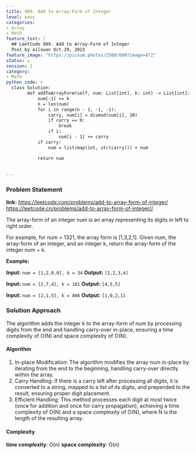 ```yaml
---
title: 989. Add to Array-Form of Integer
level: easy
categories:
- Array
- Math
feature_text: |
  ## LeetCode 989. Add to Array-Form of Integer
  Post by ailswan Oct.29, 2023
feature_image: "https://picsum.photos/2560/600?image=872"
status: ★
session: 2
category:
- Math
python_code: >
  class Solution:
        def addToArrayForm(self, num: List[int], k: int) -> List[int]:
            num[-1] += k
            n = len(num)
            for i in range(n - 1, -1, -1):
                carry, num[i] = divmod(num[i], 10)
                if carry == 0:
                    break
                if i:
                    num[i - 1] += carry
            if carry:
                num = list(map(int, str(carry))) + num

            return num
                
   
---
```


### Problem Statement
**link:**
https://leetcode.com/problems/add-to-array-form-of-integer/
https://leetcode.cn/problems/add-to-array-form-of-integer//
 
The array-form of an integer num is an array representing its digits in left to right order.

For example, for num = 1321, the array form is [1,3,2,1].
Given num, the array-form of an integer, and an integer k, return the array-form of the integer num + k.


**Example:**

**Input:** `num = [1,2,0,0], k = 34`
**Output:** `[1,2,3,4]`
 
**Input:** `num = [2,7,4], k = 181`
**Output:** `[4,5,5]`
 
**Input:** `num = [2,1,5], k = 806`
**Output:** `[1,0,2,1]`

### Solution Approach
The algorithm adds the integer k to the array-form of num by processing digits from the end and handling carry-over in-place, ensuring a time complexity of O(N) and space complexity of O(N).

#### Algorithm
1. In-place Modification: The algorithm modifies the array num in-place by iterating from the end to the beginning, handling carry-over directly within the array.
2. Carry Handling: If there is a carry left after processing all digits, it is converted to a string, mapped to a list of its digits, and prepended to the result, ensuring proper digit placement.
3. Efficient Handling: This method processes each digit at most twice (once for addition and once for carry propagation), achieving a time complexity of O(N) and a space complexity of O(N), where N is the length of the resulting array.

#### Complexity
 **time complexity**: O(n)
 **space complexity**: O(n)
